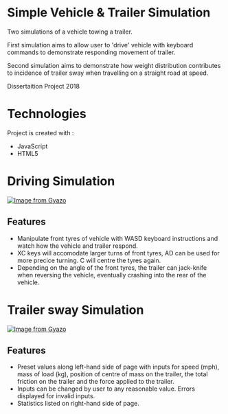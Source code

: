 # Simple Vehicle & Trailer Simulation
Two simulations of a vehicle towing a trailer.

First simulation aims to allow user to 'drive' vehicle with keyboard commands to demonstrate responding movement of trailer.

Second simulation aims to demonstrate how weight distribution contributes to incidence of trailer sway when travelling on a straight road at speed.

Dissertaition Project 2018

# Technologies
Project is created with :
* JavaScript
* HTML5

# Driving Simulation
[![Image from Gyazo](https://i.gyazo.com/7c989d0745c01ce14334643bc368b573.gif)](https://gyazo.com/7c989d0745c01ce14334643bc368b573)

## Features
* Manipulate front tyres of vehicle with WASD keyboard instructions and watch how the vehicle and trailer respond.
* XC keys will accomodate larger turns of front tyres, AD can be used for more precice turning. C will centre the tyres again.
* Depending on the angle of the front tyres, the trailer can jack-knife when reversing the vehicle, eventually crashing into the rear of the vehicle.

# Trailer sway Simulation
[![Image from Gyazo](https://i.gyazo.com/7eb048b15529eabd1796c1e53b638ea9.gif)](https://gyazo.com/7eb048b15529eabd1796c1e53b638ea9)

## Features
* Preset values along left-hand side of page with inputs for speed (mph), mass of load (kg), position of centre of mass on the trailer, the total friction on the trailer and the force applied to the trailer.
* Inputs can be changed by user to any reasonable value. Errors displayed for invalid inputs.
* Statistics listed on right-hand side of page.

